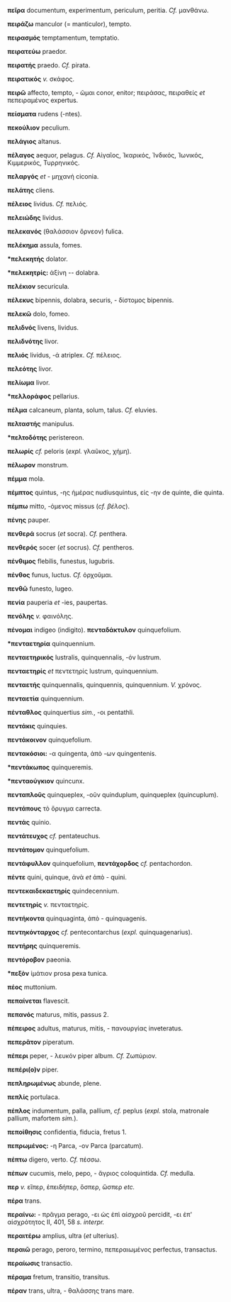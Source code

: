 **πεῖρα** documentum, experimentum, periculum, peritia. *Cf.* μανθάνω.

**πειράζω** manculor (= manticulor), tempto.

**πειρασμός** temptamentum, temptatio.

**πειρατεύω** praedor.

**πειρατής** praedo. *Cf.* pirata.

**πειρατικός** *v.* σκάφος.

**πειρῶ** affecto, tempto, - ῶμαι conor, enitor; πειράσας, πειραθείς
*et* πεπειραμένος expertus.

**πείσματα** rudens (-ntes).

**πεκούλιον** peculium.

**πελάγιος** altanus.

**πέλαγος** aequor, pelagus. *Cf.* Αἰγαῖος, Ἰκαρικός, Ἰνδικός, Ἰωνικός,
Κιμμερικός, Τυρρηνικός.

**πελαργός** *et* - μηχανή ciconia.

**πελάτης** cliens.

**πέλειος** lividus. *Cf.* πελιός.

**πελειώδης** lividus.

**πελεκανός** (θαλάσσιον ὄρνεον) fulica.

**πελέκημα** assula, fomes.

**\*πελεκητής** dolator.

**\*πελεκητρίς:** ἀξίνη -- dolabra.

**πελέκιον** securicula.

**πέλεκυς** bipennis, dolabra, securis, - δίστομος bipennis.

**πελεκῶ** dolo, fomeo.

**πελιδνός** livens, lividus.

**πελιδνότης** livor.

**πελιός** lividus, -ά atriplex. *Cf.* πέλειος.

**πελεότης** livor.

**πελίωμα** livor.

**\*πελλοράφος** pellarius.

**πέλμα** calcaneum, planta, solum, talus. *Cf.* eluvies.

**πελταστής** manipulus.

**\*πελτοδότης** peristereon.

**πελωρίς** *cf.* peloris (*expl.* γλαῦκος, χήμη).

**πέλωρον** monstrum.

**πέμμα** mola.

**πέμπτος** quintus, -ης ἡμέρας nudiusquintus, εἰς -ην de quinte, die
quinta.

**πέμπω** mitto, -όμενος missus (*cf. βέλος*).

**πένης** pauper.

**πενθερά** socrus (*et* socra). *Cf.* penthera.

**πενθερός** socer (*et* socrus). *Cf.* pentheros.

**πένθιμος** flebilis, funestus, lugubris.

**πένθος** funus, luctus. *Cf.* ὀρχοῦμαι.

**πενθῶ** funesto, lugeo.

**πενία** pauperia *et* -ies, paupertas.

**πενόλης** *v.* φαινόλης.

**πένομαι** indigeo (indigito). **πενταδάκτυλον** quinquefolium.

**\*πενταετηρία** quinquennium.

**πενταετηρικός** lustralis, quinquennalis, -όν lustrum.

**πενταετηρίς** *et* πεντετηρίς lustrum, quinquennium.

**πενταετής** quinquennalis, quinquennis, quinquennium. *V.* χρόνος.

**πενταετία** quinquennium.

**πένταθλος** quinquertius *sim.*, -οι pentathli.

**πεντάκις** quinquies.

**πεντάκοινον** quinquefolium.

**πεντακόσιοι:** -α quingenta, ἀπὸ -ων quingentenis.

**\*πεντάκωπος** quinqueremis.

**\*πενταούγκιον** quincunx.

**πενταπλοῦς** quinqueplex, -οῦν quinduplum, quinqueplex (quincuplum).

**πεντάπους** τὸ ὄρυγμα carrecta.

**πεντάς** quinio.

**πεντάτευχος** *cf.* pentateuchus.

**πεντάτομον** quinquefolium.

**πεντάφυλλον** quinquefolium, **πεντάχορδος** *cf.* pentachordon.

**πέντε** quini, quinque, ἀνὰ *et* ἀπὸ - quini.

**πεντεκαιδεκαετηρίς** quindecennium.

**πεντετηρίς** *v.* πενταετηρίς.

**πεντήκοντα** quinquaginta, ἀπὸ - quinquagenis.

**πεντηκόνταρχος** *cf.* pentecontarchus (*expl.* quinquagenarius).

**πεντήρης** quinqueremis.

**πεντόροβον** paeonia.

**\*πεξὸν** ἱμάτιον prosa pexa tunica.

**πέος** muttonium.

**πεπαίνεται** flavescit.

**πεπανός** maturus, mitis, passus 2.

**πέπειρος** adultus, maturus, mitis, - πανουργίας inveteratus.

**πεπερᾶτον** piperatum.

**πέπερι** peper, - λευκόν piper album. *Cf.* Ζωπύριον.

**πεπέρι(ο)ν** piper.

**πεπληρωμένως** abunde, plene.

**πεπλίς** portulaca.

**πέπλος** indumentum, palla, pallium, *cf.* peplus (*expl.* stola,
matronale pallium, mafortem *sim.*).

**πεποίθησις** confidentia, fiducia, fretus 1.

**πεπρωμένος:** -η Parca, -ον Parca (parcatum).

**πέπτω** digero, verto. *Cf.* πέσσω.

**πέπων** cucumis, melo, pepo, - ἄγριος coloquintida. *Cf.* medulla.

**περ** *v.* εἴπερ, ἐπειδήπερ, ὅσπερ, ὥσπερ *etc.*

**πέρα** trans.

**περαίνω:** - πρᾶγμα perago, -ει ὡς ἐπὶ αἰσχροῦ percidit, -ει ἐπ'
αἰσχρότητος II, 401, 58 *s. interpr.*

**περαιτέρω** amplius, ultra (*et* ulterius).

**περαιῶ** perago, peroro, termino, πεπεραιωμένος perfectus, transactus.

**περαίωσις** transactio.

**πέραμα** fretum, transitio, transitus.

**πέραν** trans, ultra, - θαλάσσης trans mare.
